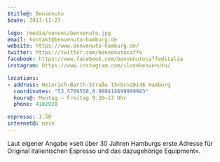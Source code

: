 ```yaml
---
$title@: Benvenuto
$date: 2017-11-27

logo: /media/venues/benvenuto.jpg
email: kontakt@benvenuto-hamburg.de
website: https://www.benvenuto-hamburg.de/
twitter: https://twitter.com/benvenutocaffe
facebook: https://www.facebook.com/benvenutocaffeditalia
instagram: https://www.instagram.com/ilovebenvenuto/

locations:
- address: Heinrich-Barth-Straße 15<br>20146 Hamburg
  coordinates: "53.5709558,9.980414699999983"
  hours@: Montag – Freitag 9:30–17 Uhr
  phone: 4102920

espresso: 1,50
internet@: nein
---
```


Laut eigener Angabe »seit über 30 Jahren Hamburgs erste Adresse für Original italienischen Espresso und das dazugehörige Equipment«.